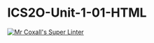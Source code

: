 # ICS2O-Unit-1-01-HTML

[![Mr Coxall's Super Linter](https://github.com/Justin-Lavoie16/ICS2O-Unit-1-01-HTML/workflows/Mr%20Coxall's%20Super%20Linter/badge.svg)](https://github.com/Justin-Lavoie16/ICS2O-Unit-1-01-HTML/actions/)
